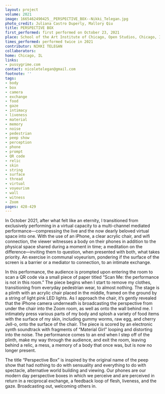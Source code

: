 ```yaml
---
layout: project
volume: 2021
image: 1665462490425__PERSPECTIVE_BOX--Nikki_Telegan.jpg
photo_credit: Juliana Castro Duperly, Mallory Qiu
title: PERSPECTIVE BOX
first_performed: first performed on October 23, 2021
place: School of the Art Institute of Chicago, Open Studios, Chicago, IL
times_performed: performed twice in 2021
contributor: NIKKI TELEGAN
collaborators:
home: Chicago, IL
links:
- pussygrime.com
contact: nicoletelegan@gmail.com
footnote: ''
tags:
- body
- box
- camera
- exchange
- food
- gaze
- intimacy
- liveness
- material
- memory
- noise
- pedestrian
- peep show
- perception
- phone
- prompt
- QR code
- relic
- skin
- string
- surface
- thread
- virtual
- voyeurism
- wall
- witness
- Zoom
pages: 428-429
---
```


In October 2021, after what felt like an eternity, I transitioned from exclusively performing in a virtual capacity to a multi-channel mediated performance—compressing the live and the now dearly beloved virtual space into one. With the use of an iPhone, a clear acrylic chair, and wifi connection, the viewer witnesses a body on their phones in addition to the physical space shared during a moment in time; a meditation on the difference—inviting them to question, when presented with both, what takes priority. An exercise in communal voyeurism, pondering if the surface of the screen is a barrier or a mediator to connection, to an intimate exchange. 

In this performance, the audience is prompted upon entering the room to scan a QR code via a small piece of paper titled “Scan Me: the performance is not in this room.” The piece begins when I start to remove my clothes, transitioning from everyday pedestrian wear, to almost nothing. The stage is a plinth with an acrylic chair placed in the middle, framed on the ground by a string of light pink LED lights. As I approach the chair, it’s gently revealed that the iPhone camera underneath is broadcasting the perspective from under the chair into the Zoom room, as well as onto the wall behind me. I intimately press various parts of my body and splosh a variety of food items with the surface of my skin, including gummy worms, raw egg, and cherry Jell-o, onto the surface of the chair. The piece is scored by an electronic synth soundtrack with fragments of “Material Girl” looping and distorting into the noise. The performance comes to an end when I step off of the plinth, make my way through the audience, and exit the room, leaving behind a relic, a mess, a memory of a body that once was, but is now no longer present. 

The title “Perspective Box” is inspired by the original name of the peep show that had nothing to do with sensuality and everything to do with spectacle, alternative world building and viewing. Our phones are our modern day perspective boxes in which we perceive and are perceived in return in a reciprocal exchange, a feedback loop of flesh, liveness, and the gaze. Broadcasting out, welcoming others in.